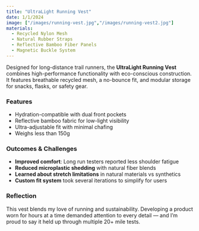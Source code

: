 ```yaml
---
title: "UltraLight Running Vest"
date: 1/1/2024
image: ["/images/running-vest.jpg","/images/running-vest2.jpg"]
materials:
  - Recycled Nylon Mesh
  - Natural Rubber Straps
  - Reflective Bamboo Fiber Panels
  - Magnetic Buckle System
---
```


Designed for long-distance trail runners, the **UltraLight Running Vest** combines high-performance functionality with eco-conscious construction. It features breathable recycled mesh, a no-bounce fit, and modular storage for snacks, flasks, or safety gear.

### Features
- Hydration-compatible with dual front pockets
- Reflective bamboo fabric for low-light visibility
- Ultra-adjustable fit with minimal chafing
- Weighs less than 150g

### Outcomes & Challenges
- **Improved comfort**: Long run testers reported less shoulder fatigue
- **Reduced microplastic shedding** with natural fiber blends
- **Learned about stretch limitations** in natural materials vs synthetics
- **Custom fit system** took several iterations to simplify for users

### Reflection
This vest blends my love of running and sustainability. Developing a product worn for hours at a time demanded attention to every detail — and I’m proud to say it held up through multiple 20+ mile tests.
